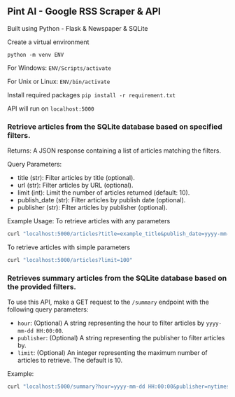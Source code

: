 ## Pint AI - Google RSS Scraper & API

Built using Python - Flask & Newspaper & SQLite

Create a virtual environment

`python -m venv ENV`

For Windows:
`ENV/Scripts/activate`

For Unix or Linux:
`ENV/bin/activate`

Install required packages
`pip install -r requirement.txt`

API will run on `localhost:5000` 

### Retrieve articles from the SQLite database based on specified filters.

Returns:
A JSON response containing a list of articles matching the filters.

Query Parameters:
- title (str): Filter articles by title (optional).
- url (str): Filter articles by URL (optional).
- limit (int): Limit the number of articles returned (default: 10).
- publish_date (str): Filter articles by publish date (optional).
- publisher (str): Filter articles by publisher (optional).

Example Usage:
To retrieve articles with any parameters
```bash
curl "localhost:5000/articles?title=example_title&publish_date=yyyy-mm-dd&limit=10&publisher=example_publisher&url=example_url"
```

To retrieve articles with simple parameters
```bash
curl "localhost:5000/articles?limit=100"
```


### Retrieves summary articles from the SQLite database based on the provided filters.

To use this API, make a GET request to the `/summary` endpoint with the following query parameters:

- `hour`: (Optional) A string representing the hour to filter articles by `yyyy-mm-dd HH:00:00`.
- `publisher`: (Optional) A string representing the publisher to filter articles by.
- `limit`: (Optional) An integer representing the maximum number of articles to retrieve. The default is 10.

Example:

```bash
curl "localhost:5000/summary?hour=yyyy-mm-dd HH:00:00&publisher=nytimes&limit=5"
```